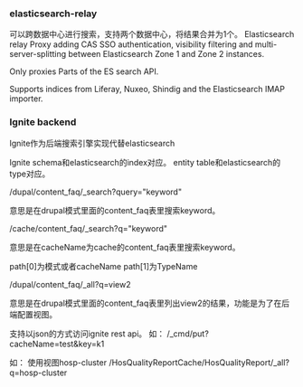 ### elasticsearch-relay

可以跨数据中心进行搜索，支持两个数据中心，将结果合并为1个。
Elasticsearch relay Proxy adding CAS SSO authentication,   visibility filtering and multi-server-splitting between Elasticsearch Zone 1 and Zone 2 instances.

Only proxies Parts of the ES search API.

Supports indices from Liferay,   Nuxeo,   Shindig and the Elasticsearch IMAP importer.




### Ignite backend

Ignite作为后端搜索引擎实现代替elasticsearch

Ignite schema和elasticsearch的index对应。
entity table和elasticsearch的type对应。

/dupal/content_faq/_search?query="keyword"

意思是在drupal模式里面的content_faq表里搜索keyword。

/cache/content_faq/_search?q="keyword"

意思是在cacheName为cache的content_faq表里搜索keyword。

path[0]为模式或者cacheName
path[1]为TypeName


/dupal/content_faq/_all?q=view2

意思是在drupal模式里面的content_faq表里列出view2的结果，功能是为了在后端配置视图。


支持以json的方式访问ignite rest api。
如：
/_cmd/put?cacheName=test&key=k1

如： 使用视图hosp-cluster
/HosQualityReportCache/HosQualityReport/_all?q=hosp-cluster


